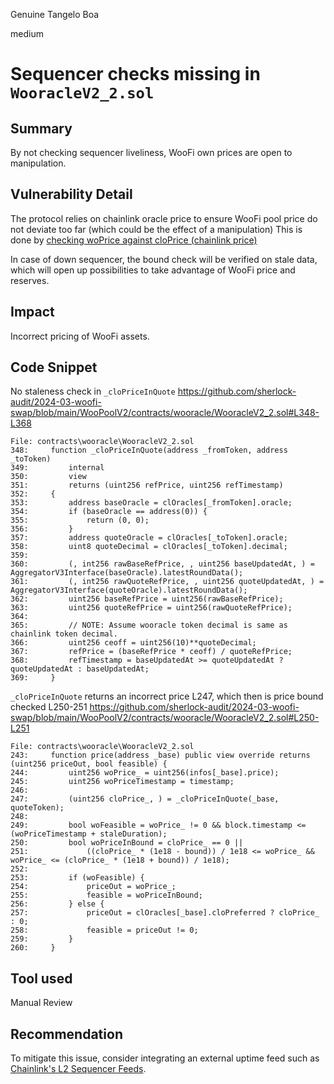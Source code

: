 Genuine Tangelo Boa

medium

# Sequencer checks missing in `WooracleV2_2.sol`

## Summary
By not checking sequencer liveliness, WooFi own prices are open to manipulation.

## Vulnerability Detail
The protocol relies on chainlink oracle price to ensure WooFi pool price do not deviate too far (which could be the effect of a manipulation)
This is done by [checking woPrice against cloPrice (chainlink price)](https://github.com/sherlock-audit/2024-03-woofi-swap/blob/main/WooPoolV2/contracts/wooracle/WooracleV2_2.sol#L250-L251)

In case of down sequencer, the bound check will be verified on stale data, which will open up possibilities to take advantage of WooFi price and reserves.

## Impact
Incorrect pricing of WooFi assets.

## Code Snippet

No staleness check in `_cloPriceInQuote` 
https://github.com/sherlock-audit/2024-03-woofi-swap/blob/main/WooPoolV2/contracts/wooracle/WooracleV2_2.sol#L348-L368
```solidity
File: contracts\wooracle\WooracleV2_2.sol
348:     function _cloPriceInQuote(address _fromToken, address _toToken)
349:         internal
350:         view
351:         returns (uint256 refPrice, uint256 refTimestamp)
352:     {
353:         address baseOracle = clOracles[_fromToken].oracle;
354:         if (baseOracle == address(0)) {
355:             return (0, 0);
356:         }
357:         address quoteOracle = clOracles[_toToken].oracle;
358:         uint8 quoteDecimal = clOracles[_toToken].decimal;
359: 		
360:         (, int256 rawBaseRefPrice, , uint256 baseUpdatedAt, ) = AggregatorV3Interface(baseOracle).latestRoundData();
361:         (, int256 rawQuoteRefPrice, , uint256 quoteUpdatedAt, ) = AggregatorV3Interface(quoteOracle).latestRoundData(); 
362:         uint256 baseRefPrice = uint256(rawBaseRefPrice);																
363:         uint256 quoteRefPrice = uint256(rawQuoteRefPrice);
364: 
365:         // NOTE: Assume wooracle token decimal is same as chainlink token decimal.
366:         uint256 ceoff = uint256(10)**quoteDecimal;
367:         refPrice = (baseRefPrice * ceoff) / quoteRefPrice;
368:         refTimestamp = baseUpdatedAt >= quoteUpdatedAt ? quoteUpdatedAt : baseUpdatedAt;
369:     }
```

`_cloPriceInQuote` returns an incorrect price L247, which then is price bound checked L250-251
https://github.com/sherlock-audit/2024-03-woofi-swap/blob/main/WooPoolV2/contracts/wooracle/WooracleV2_2.sol#L250-L251
```solidity
File: contracts\wooracle\WooracleV2_2.sol
243:     function price(address _base) public view override returns (uint256 priceOut, bool feasible) {
244:         uint256 woPrice_ = uint256(infos[_base].price);
245:         uint256 woPriceTimestamp = timestamp;
246: 
247:         (uint256 cloPrice_, ) = _cloPriceInQuote(_base, quoteToken);
248:		
249:         bool woFeasible = woPrice_ != 0 && block.timestamp <= (woPriceTimestamp + staleDuration);
250:         bool woPriceInBound = cloPrice_ == 0 ||
251:             ((cloPrice_ * (1e18 - bound)) / 1e18 <= woPrice_ && woPrice_ <= (cloPrice_ * (1e18 + bound)) / 1e18);
252: 
253:         if (woFeasible) {
254:             priceOut = woPrice_;
255:             feasible = woPriceInBound;
256:         } else {
257:             priceOut = clOracles[_base].cloPreferred ? cloPrice_ : 0;
258:             feasible = priceOut != 0;
259:         }
260:     }
```


## Tool used
Manual Review

## Recommendation
To mitigate this issue, consider integrating an external uptime feed such as [Chainlink's L2 Sequencer Feeds](https://docs.chain.link/data-feeds/l2-sequencer-feeds).